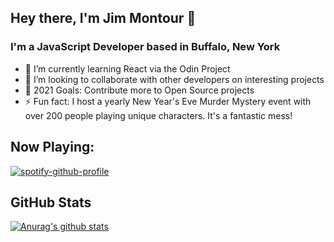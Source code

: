 ## Hey there, I'm Jim Montour 👋

### I'm a JavaScript Developer based in Buffalo, New York
- 🌱 I’m currently learning React via the Odin Project
- 👯 I’m looking to collaborate with other developers on interesting projects
- 🥅 2021 Goals: Contribute more to Open Source projects
- ⚡ Fun fact: I host a yearly New Year's Eve Murder Mystery event with over 200 people playing unique characters.  It's a fantastic mess!

## Now Playing:
[![spotify-github-profile](https://spotify-github-profile.vercel.app/api/view?uid=1229681187&cover_image=true&theme=novatorem)](https://spotify-github-profile.vercel.app/api/view?uid=1229681187&redirect=true)

## GitHub Stats
[![Anurag's github stats](https://github-readme-stats.vercel.app/api?username=jimmontour)](https://github.com/anuraghazra/github-readme-stats)

<!-- Definitions -->

[website]: https://jimmontour.com
[twitter]: https://twitter.com/jimmontour
[linkedin]: https://linkedin.com/in/jimmontour
